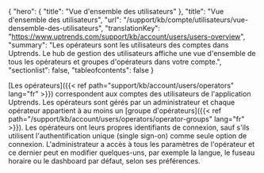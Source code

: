{
  "hero": {
    "title": "Vue d'ensemble des utilisateurs"
  },
  "title": "Vue d'ensemble des utilisateurs",
  "url": "/support/kb/compte/utilisateurs/vue-densemble-des-utilisateurs",
"translationKey": "https://www.uptrends.com/support/kb/account/users/users-overview",
"summary": "Les opérateurs sont les utilisateurs des comptes dans Uptrends. Le hub de gestion des utilisateurs affiche une vue d'ensemble de tous les opérateurs et groupes d'opérateurs dans votre compte.",
  "sectionlist": false,
   "tableofcontents": false
}

[Les opérateurs]({{< ref path="support/kb/account/users/operators" lang="fr" >}}) correspondent aux comptes des utilisateurs de l'application Uptrends. Les opérateurs sont gérés par un administrateur et chaque opérateur appartient à au moins un [groupe d'opérateurs]({{< ref path="/support/kb/account/users/operators/operator-groups" lang="fr" >}}). Les opérateurs ont leurs propres identifiants de connexion, sauf s'ils utilisent l'authentification unique (single sign-on) comme seule option de connexion. L'administrateur a accès à tous les paramètres de l'opérateur et ce dernier peut en modifier quelques-uns, par exemple la langue, le fuseau horaire ou le dashboard par défaut, selon ses préférences.
